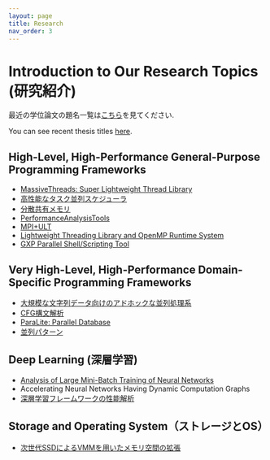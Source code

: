 ```yaml
---
layout: page
title: Research
nav_order: 3
---
```


# Introduction to Our Research Topics (研究紹介)

最近の学位論文の題名一覧は[こちら](/docs/thesis_titles)を見てください. 

You can see recent thesis titles [here](thesis_titles).

## High-Level, High-Performance General-Purpose Programming Frameworks

  * [MassiveThreads: Super Lightweight Thread Library](research/massivethreads)
  * [高性能なタスク並列スケジューラ](research/高性能なタスク並列スケジューラ)
  * [分散共有メモリ](research/分散共有メモリ)
  * [PerformanceAnalysisTools](research/performanceanalysistools)
  * [MPI+ULT](research/mpi_ult)
  * [Lightweight Threading Library and OpenMP Runtime System](research/lightweight_threading_library_and_openmp_runtime_system)
  * [GXP Parallel Shell/Scripting Tool](research/gxp)

## Very High-Level, High-Performance Domain-Specific Programming Frameworks

  * [大規模な文字列データ向けのアドホックな並列処理系](research/大規模な文字列データ向けのアドホックな並列処理系)
  * [CFG構文解析](research/cfg構文解析)
  * [ParaLite: Parallel Database](research/paralite)
  * [並列パターン](research/parallelpattern)

## Deep Learning (深層学習)

  * [Analysis of Large Mini-Batch Training of Neural Networks](research/analysis_of_large_mini-batch_training_of_neural_networks)
  * Accelerating Neural Networks Having Dynamic Computation Graphs
  * [深層学習フレームワークの性能解析](research/深層学習フレームワークの性能解析)

## Storage and Operating System（ストレージとOS）

  * [次世代SSDによるVMMを用いたメモリ空間の拡張](research/次世代ssdによるvmmを用いたメモリ空間の拡張)
